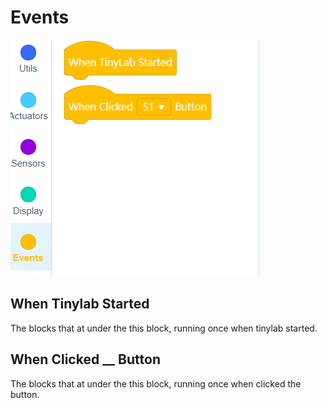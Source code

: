 # Events


![event blocks image](../../_assets/events_blocks.PNG)

## When Tinylab Started

The blocks that at under the this block, running once when tinylab started.

## When Clicked __ Button

The blocks that at under the this block, running once when clicked the button.


